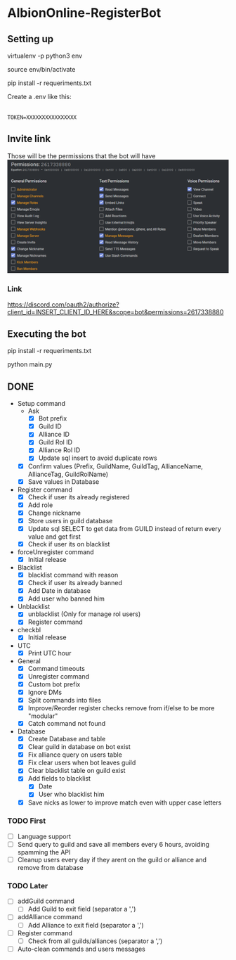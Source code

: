 # AlbionOnline-RegisterBot

## Setting up

virtualenv -p python3 env

source env/bin/activate

pip install -r requeriments.txt

Create a .env like this:

```env

TOKEN=XXXXXXXXXXXXXXXX

```

## Invite link

Those will be the permissions that the bot will have
![Permissions](./images/permissions_link.png)

### Link

<https://discord.com/oauth2/authorize?client_id=INSERT_CLIENT_ID_HERE&scope=bot&permissions=2617338880>

## Executing the bot

pip install -r requeriments.txt

python main.py

## DONE

- Setup command
  - Ask
    - [X] Bot prefix
    - [X] Guild ID
    - [X] Alliance ID
    - [X] Guild Rol ID
    - [X] Alliance Rol ID
    - [X] Update sql insert to avoid duplicate rows
  - [X] Confirm values (Prefix, GuildName, GuildTag, AllianceName, AllianceTag, GuildRolName)
  - [X] Save values in Database
- Register command
  - [X] Check if user its already registered
  - [X] Add role
  - [X] Change nickname
  - [X] Store users in guild database
  - [X] Update sql SELECT to get data from GUILD instead of return every value and get first
  - [X] Check if user its on blacklist
- forceUnregister command
  - [X] Initial release
- Blacklist
  - [X] blacklist command with reason
  - [X] Check if user its already banned
  - [X] Add Date in database
  - [X] Add user who banned him
- Unblacklist
  - [X] unblacklist (Only for manage rol users)
  - [X] Register command
- checkbl
  - [X] Initial release
- UTC
  - [X] Print UTC hour
- General
  - [X] Command timeouts
  - [X] Unregister command
  - [X] Custom bot prefix
  - [X] Ignore DMs
  - [X] Split commands into files
  - [X] Improve/Reorder register checks remove from if/else to be more "modular"
  - [X] Catch command not found
- Database
  - [X] Create Database and table
  - [X] Clear guild in database on bot exist
  - [X] Fix alliance query on users table
  - [X] Fix clear users when bot leaves guild
  - [X] Clear blacklist table on guild exist
  - [X] Add fields to blacklist
    - [X] Date
    - [X] User who blacklist him
  - [X] Save nicks as lower to improve match even with upper case letters

### TODO First

- [ ] Language support
- [ ] Send query to guild and save all members every 6 hours, avoiding spamming the API
- [ ] Cleanup users every day if they arent on the guild or alliance and remove from database

### TODO Later

- [ ] addGuild command
  - [ ] Add Guild to exit field (separator a ',')
- [ ] addAlliance command
  - [ ] Add Alliance to exit field (separator a ',')
- [ ] Register command
  - [ ] Check from all guilds/alliances (separator a ',')
- [ ] Auto-clean commands and users messages
